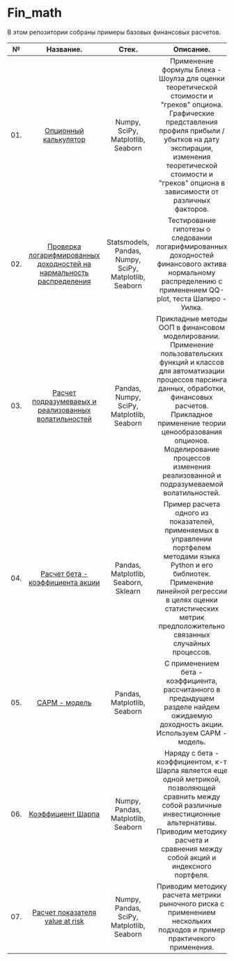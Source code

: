 # Fin_math
В этом репозитории собраны примеры базовых финансовых расчетов.

|**№**|**Название.**|**Стек.**|**Описание.**|**Ключевые слова.**|
|:-:|:-----------------------:|:---:|:-----------------------------------:|:------------:|
|01.|[Опционный калькулятор](https://github.com/medvedev-gs/Fin_math/blob/91f08601ee8bafca404aba9d5925383cf8083a4c/01.%20%D0%9E%D0%BF%D1%86%D0%B8%D0%BE%D0%BD%D0%BD%D1%8B%D0%B8%CC%86%20%D0%BA%D0%B0%D0%BB%D1%8C%D0%BA%D1%83%D0%BB%D1%8F%D1%82%D0%BE%D1%80/Options_calculator_2.ipynb)|Numpy, SciPy, Matplotlib, Seaborn|Применение формулы Блека - Шоулза для оценки теоретической стоимости и "греков" опциона. Графические представления профиля прибыли / убытков на дату экспирации, изменения теоретической стоимости и "греков" опциона в зависимости от различных факторов.|Блек - Шоулз|
|02.|[Проверка логарифмированных доходностей на нармальность распределения](https://github.com/medvedev-gs/Fin_math/blob/ae488d2490eb0f7415a91a8504b953187d203198/02.%20%D0%9B%D0%BE%D0%B3%D0%BD%D0%BE%D1%80%D0%BC%D0%B0%D0%BB%D1%8C%D0%BD%D0%BE%D1%81%D1%82%D1%8C%20%D1%80%D0%B0%D1%81%D0%BF%D1%80%D0%B5%D0%B4%D0%B5%D0%BB%D0%B5%D0%BD%D0%B8%D1%8F%20%D0%B4%D0%BD%D0%B5%D0%B2%D0%BD%D0%BE%D0%B8%CC%86%20%D0%B4%D0%BE%D1%85%D0%BE%D0%B4%D0%BD%D0%BE%D1%81%D1%82%D0%B8%20%D1%84%D1%8C%D1%8E%D1%87%D0%B5%D1%80%D1%81%D0%B0/%D0%9F%D1%80%D0%BE%D0%B2%D0%B5%D1%80%D0%B8%D0%BC%20%D0%B4%D0%BD%D0%B5%D0%B2%D0%BD%D1%83%D1%8E%20%D0%BB%D0%BE%D0%B3%D0%B0%D1%80%D0%B8%D1%84%D0%BC%D0%B8%D1%80%D0%BE%D0%B2%D0%B0%D0%BD%D0%BD%D1%83%D1%8E%20%D0%B4%D0%BE%D1%85%D0%BE%D0%B4%D0%BD%D0%BE%D1%81%D1%82%D1%8C%20%D1%84%D1%8C%D1%8E%D1%87%D0%B5%D1%80%D1%81%D0%B0%20%D0%BD%D0%B0%20%D0%B8%D0%BD%D0%B4%D0%B5%D0%BA%D1%81%20%D0%A0%D0%A2%D0%A1%20%D0%BD%D0%B0%20%D0%BD%D0%BE%D1%80%D0%BC%D0%B0%D0%BB%D1%8C%D0%BD%D0%BE%D1%81%D1%82%D1%8C%20%D1%80%D0%B0%D1%81%D0%BF%D1%80%D0%B5%D0%B4%D0%B5%D0%BB%D0%B5%D0%BD%D0%B8%D1%8F.ipynb)|Statsmodels, Pandas, Numpy, SciPy, Matplotlib, Seaborn|Тестирование гипотезы о следовании логарифмированных доходностей финансового актива нормальному распределению с применением QQ-plot, теста Шапиро - Уилка.|Тестирование гипотез, Шапиро - Уилк, QQ - plot|
|03.|[Расчет подразумеваеых и реализованных волатильностей](https://github.com/medvedev-gs/Fin_math/blob/596435cd8d6cfedbaac8897663d84af5ca9799c6/03.%20%D0%9D%D0%B0%D1%81%D1%87%D0%B5%D1%82%20%D1%80%D0%B5%D0%B0%D0%BB%D0%B8%D0%B7%D0%BE%D0%B2%D0%B0%D0%BD%D0%BD%D1%8B%D1%85%20%D0%B8%20%D0%BF%D0%BE%D0%B4%D1%80%D0%B0%D0%B7%D1%83%D0%BC%D0%B5%D0%B2%D0%B0%D0%B5%D0%BC%D1%8B%D1%85%20%D0%B2%D0%BE%D0%BB%D0%B0%D1%82%D0%B8%D0%BB%D1%8C%D0%BD%D0%BE%D1%81%D1%82%D0%B5%D0%B8%CC%86/%D0%A0%D0%B5%D0%B0%D0%BB%D0%B8%D0%B7%D0%BE%D0%B2%D0%B0%D0%BD%D0%BD%D0%B0%D1%8F%20%D0%B8%20%D0%BF%D0%BE%D0%B4%D1%80%D0%B0%D0%B7%D1%83%D0%BC%D0%B5%D0%B2%D0%B0%D0%B5%D0%BC%D0%B0%D1%8F%20%D0%B2%D0%BE%D0%BB%D0%B0%D1%82%D0%B8%D0%BB%D1%8C%D0%BD%D0%BE%D1%81%D1%82%D1%8C.ipynb)|Pandas, Numpy, SciPy, Matplotlib, Seaborn|Прикладные методы ООП в финансовом моделировании. Применение пользовательских функций и классов для автоматизации процессов парсинга данных, обработки, финансовых расчетов. Прикладное применение теории ценообразования опционов. Моделирование процессов изменения реализованной и подразумеваемой волатильностей.|ООП, Блек - Шоулз, реализованная волатильность, подразумеваемая волатильность, арбитраж волатильностей.|
|04.|[Расчет бета - коэффициента акции](https://github.com/medvedev-gs/Fin_math/blob/51dd1390af8dedcb4eb72f681db5de35c0f78301/04.%20%D0%91%D0%B5%D1%82%D0%B0%20-%20%D0%BA%D0%BE%D1%8D%D1%84%D1%84%D0%B8%D1%86%D0%B8%D0%B5%D0%BD%D1%82%20%D0%B0%D0%BA%D1%86%D0%B8%D0%B8/%D0%A0%D0%B0%D1%81%D1%87%D0%B5%D1%82%20%D0%B1%D0%B5%D1%82%D0%B0%20-%20%D0%BA%D0%BE%D1%8D%D1%84%D1%84%D0%B8%D1%86%D0%B8%D0%B5%D0%BD%D1%82%D0%B0%20%D0%B0%D0%BA%D1%86%D0%B8%D0%B8.ipynb)|Pandas, Matplotlib, Seaborn, Sklearn|Пример расчета одного из показателей, применяемых в управлении портфелем методами языка Python и его библиотек. Применение линейной регрессии в целях оценки статистических метрик предположительно связанных случайных процессов.|Финансовый менеджмент, управление портфелем, бета - коэффициент, линейная регрессия.|
|05.|[CAPM - модель](https://github.com/medvedev-gs/Fin_math/blob/90cb04705c3d60dde3c1d3db1eedfedd62299434/05.%20CAPM%20%D0%BC%D0%BE%D0%B4%D0%B5%D0%BB%D1%8C/CAPM%20%D0%BC%D0%BE%D0%B4%D0%B5%D0%BB%D1%8C.ipynb)|Pandas, Matplotlib, Seaborn|С применением бета - коэффициента, рассчитанного в предыдущем разделе найдем ожидаемую доходность акции. Используем CAPM - модель.|Финансовый менеджмент, CAPM - модель, оценка доходности.|
|06.|[Коэффициент Шарпа](https://github.com/medvedev-gs/Fin_math/blob/bdfa1b6c419cb89b7663224cb6136fb65a45e43e/06.%20%D0%9A%D0%BE%D1%8D%D1%84%D1%84%D0%B8%D1%86%D0%B8%D0%B5%D0%BD%D1%82%20%D0%A8%D0%B0%D1%80%D0%BF%D0%B0/%D0%9A-%D1%82%20%D0%A8%D0%B0%D1%80%D0%BF%D0%B0%20(%D1%80%D0%B0%D1%81%D1%87%D0%B5%D1%82).ipynb)|Numpy, Pandas, Matplotlib, Seaborn|Наряду с бета - коэффициентом, к-т Шарпа является еще одной метрикой, позволяющей сравнить между собой различные инвестиционные альтернативы. Приводим методику расчета и сравнения между собой акций и индексного портфеля.|Финансовый менеджмент, к-т Шарпа.|
|07.|[Расчет показателя value at risk](https://github.com/medvedev-gs/Fin_math/blob/139eb9771fbc7c66da484137d622a41455a8efe9/07.%20VaR%20(value%20at%20risk)/Value%20-%20at%20-%20risk.ipynb)|Numpy, Pandas, SciPy, Matplotlib, Seaborn|Приводим методику расчета метрики рыночного риска с применением нескольких подходов и пример практичекого применения.|Риск - менеджмент, Value at risk.|
